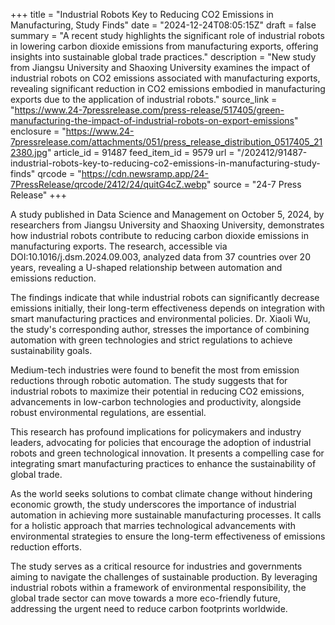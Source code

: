 +++
title = "Industrial Robots Key to Reducing CO2 Emissions in Manufacturing, Study Finds"
date = "2024-12-24T08:05:15Z"
draft = false
summary = "A recent study highlights the significant role of industrial robots in lowering carbon dioxide emissions from manufacturing exports, offering insights into sustainable global trade practices."
description = "New study from Jiangsu University and Shaoxing University examines the impact of industrial robots on CO2 emissions associated with manufacturing exports, revealing significant reduction in CO2 emissions embodied in manufacturing exports due to the application of industrial robots."
source_link = "https://www.24-7pressrelease.com/press-release/517405/green-manufacturing-the-impact-of-industrial-robots-on-export-emissions"
enclosure = "https://www.24-7pressrelease.com/attachments/051/press_release_distribution_0517405_212380.jpg"
article_id = 91487
feed_item_id = 9579
url = "/202412/91487-industrial-robots-key-to-reducing-co2-emissions-in-manufacturing-study-finds"
qrcode = "https://cdn.newsramp.app/24-7PressRelease/qrcode/2412/24/quitG4cZ.webp"
source = "24-7 Press Release"
+++

<p>A study published in Data Science and Management on October 5, 2024, by researchers from Jiangsu University and Shaoxing University, demonstrates how industrial robots contribute to reducing carbon dioxide emissions in manufacturing exports. The research, accessible via DOI:10.1016/j.dsm.2024.09.003, analyzed data from 37 countries over 20 years, revealing a U-shaped relationship between automation and emissions reduction.</p><p>The findings indicate that while industrial robots can significantly decrease emissions initially, their long-term effectiveness depends on integration with smart manufacturing practices and environmental policies. Dr. Xiaoli Wu, the study's corresponding author, stresses the importance of combining automation with green technologies and strict regulations to achieve sustainability goals.</p><p>Medium-tech industries were found to benefit the most from emission reductions through robotic automation. The study suggests that for industrial robots to maximize their potential in reducing CO2 emissions, advancements in low-carbon technologies and productivity, alongside robust environmental regulations, are essential.</p><p>This research has profound implications for policymakers and industry leaders, advocating for policies that encourage the adoption of industrial robots and green technological innovation. It presents a compelling case for integrating smart manufacturing practices to enhance the sustainability of global trade.</p><p>As the world seeks solutions to combat climate change without hindering economic growth, the study underscores the importance of industrial automation in achieving more sustainable manufacturing processes. It calls for a holistic approach that marries technological advancements with environmental strategies to ensure the long-term effectiveness of emissions reduction efforts.</p><p>The study serves as a critical resource for industries and governments aiming to navigate the challenges of sustainable production. By leveraging industrial robots within a framework of environmental responsibility, the global trade sector can move towards a more eco-friendly future, addressing the urgent need to reduce carbon footprints worldwide.</p>